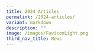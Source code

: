 ```yaml
---
title: 2024 Articles
permalink: /2024-articles/
variant: markdown
description: ""
image: /images/FaviconLight.png
third_nav_title: News
---
```

